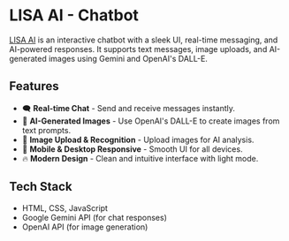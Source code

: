 # LISA AI - Chatbot

[LISA AI](https://t.me/LISAv1BOT/LisaAi) is an interactive chatbot with a sleek UI, real-time messaging, and AI-powered responses. It supports text messages, image uploads, and AI-generated images using Gemini and OpenAI's DALL-E.

## Features

- 🗨️ **Real-time Chat** - Send and receive messages instantly.
- 🎨 **AI-Generated Images** - Use OpenAI's DALL-E to create images from text prompts.
- 📸 **Image Upload & Recognition** - Upload images for AI analysis.
- 📱 **Mobile & Desktop Responsive** - Smooth UI for all devices.
- 🔥 **Modern Design** - Clean and intuitive interface with light mode.

## Tech Stack

- HTML, CSS, JavaScript
- Google Gemini API (for chat responses)
- OpenAI API (for image generation)
